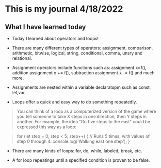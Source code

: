 # This is my journal 4/18/2022

## What I have learned today

- Today I learned about operators and loops!

- There are many different types of operators: assignment, comparison, arithmetic, bitwise, logical, string, conditional, comma, unary and relational.

- Assignment operators include functions such as: assignment x=f(), addition assignment x += f(), subtraction assignment x -= f() and much more.

- Assignments are nested within a variable declaratopm such as const, let,var.

- Loops offer a quick and easy way to do something repeatedly. 

> You can think of a loop as a computerized version of the game where you tell someone to take X steps in one direction, then Y steps in another. For example, the idea "Go five steps to the east" could be expressed this way as a loop:

> for (let step = 0; step < 5; step++) {
  // Runs 5 times, with values of step 0 through 4.
  console.log('Walking east one step');
}

- There are many kinds of loops: for, do, while, labeled, break, etc.

- A for loop repeatings until a specified condition is proven to be false.
